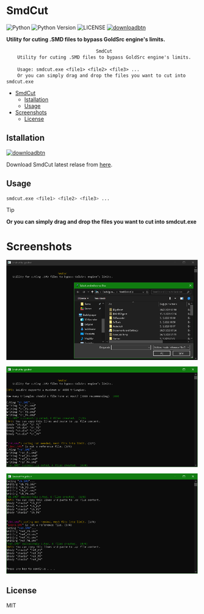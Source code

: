 # SmdCut
![Python](https://img.shields.io/badge/python-%2314354C.svg?style=for-the-badge&logo=python&logoColor=white) ![Python Version](https://img.shields.io/static/v1?label=Version&message=3.11&style=for-the-badge&labelColor=4B8BBE&color=FFE873&logo=python&logoColor=ffffff) ![LICENSE](https://img.shields.io/static/v1?label=LICENSE&message=MIT&style=for-the-badge) [<img alt="downloadbtn" src="https://dabuttonfactory.com/button.png?t=Download&f=Ubuntu-Bold&ts=30&tc=fff&hp=15&vp=15&c=6&bgt=unicolored&bgc=238636&bs=4&bc=37914a" width="77px">](https://github.com/sanalzio/SmdCut/releases)

**Utility for cuting .SMD files to bypass GoldSrc engine's limits.**

```
                                 SmdCut
    Utility for cuting .SMD files to bypass GoldSrc engine's limits.

    Usage: smdcut.exe <file1> <file2> <file3> ...
    Or you can simply drag and drop the files you want to cut into smdcut.exe
```

- [SmdCut](#smdcut)
  - [Istallation](#istallation)
  - [Usage](#usage)
- [Screenshots](#screenshots)
  - [License](#license)

## Istallation
[<img alt="downloadbtn" src="https://dabuttonfactory.com/button.png?t=Download&f=Ubuntu-Bold&ts=30&tc=fff&hp=15&vp=15&c=6&bgt=unicolored&bgc=238636&bs=4&bc=37914a" width="100px">](https://github.com/sanalzio/SmdCut/releases)

Download SmdCut latest relase from [here](https://github.com/sanalzio/SmdCut/releases).

## Usage

```bash
smdcut.exe <file1> <file2> <file3> ...
```

> [!TIP]
> **Or you can simply drag and drop the files you want to cut into smdcut.exe**

# Screenshots

![1](scrn1.png)

![2](scrn2.png)

![3](scrn3.png)

## License
MIT
